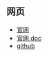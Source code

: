 
## 网页

- [官网](https://debezium.io/)
- [官网 doc](https://debezium.io/documentation/reference/)
- [github](https://github.com/debezium/debezium)
